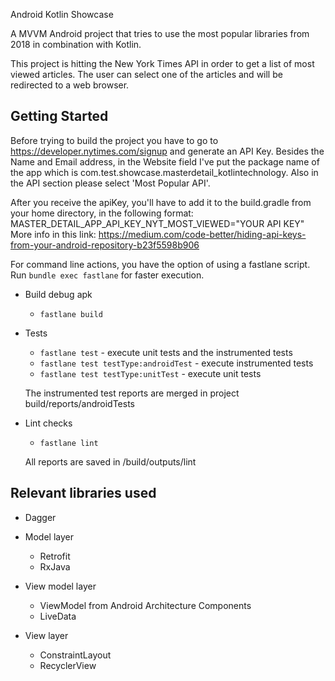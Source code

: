 Android Kotlin Showcase

A MVVM Android project that tries to use the most popular libraries from
2018 in combination with Kotlin.

This project is hitting the New York Times API in order to get a list of
most viewed articles. The user can select one of the articles and will be
redirected to a web browser.

Getting Started
---------------
Before trying to build the project you have to go to https://developer.nytimes.com/signup
and generate an API Key. Besides the Name and Email address, in the Website
field I've put the package name of the app which is com.test.showcase.masterdetail_kotlintechnology.
Also in the API section please select 'Most Popular API'.

After you receive the apiKey, you'll have to add it to the build.gradle
from your home directory, in the following format:
MASTER_DETAIL_APP_API_KEY_NYT_MOST_VIEWED="YOUR API KEY"
More info in this link: https://medium.com/code-better/hiding-api-keys-from-your-android-repository-b23f5598b906


For command line actions, you have the option of using a fastlane script.
Run `bundle exec fastlane` for faster execution.
* Build debug apk
  * `fastlane build`

* Tests
  * `fastlane test` - execute unit tests and the instrumented tests
  * `fastlane test testType:androidTest` - execute instrumented tests
  * `fastlane test testType:unitTest` - execute unit tests

  The instrumented test reports are merged in project build/reports/androidTests

* Lint checks
  * `fastlane lint`

  All reports are saved in /build/outputs/lint

Relevant libraries used
-----------------------

* Dagger

* Model layer
  * Retrofit
  * RxJava

* View model layer
  * ViewModel from Android Architecture Components
  * LiveData

* View layer
  * ConstraintLayout
  * RecyclerView